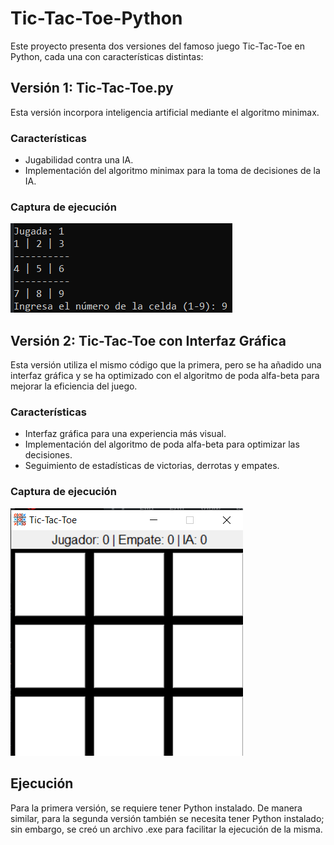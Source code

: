 # Tic-Tac-Toe-Python

Este proyecto presenta dos versiones del famoso juego Tic-Tac-Toe en Python, cada una con características distintas:

## Versión 1: Tic-Tac-Toe.py

Esta versión incorpora inteligencia artificial mediante el algoritmo minimax. 

### Características
- Jugabilidad contra una IA.
- Implementación del algoritmo minimax para la toma de decisiones de la IA.
### Captura de ejecución 
![Consola](Imagenes/consola.png)

## Versión 2: Tic-Tac-Toe con Interfaz Gráfica

Esta versión utiliza el mismo código que la primera, pero se ha añadido una interfaz gráfica y se ha optimizado con el algoritmo de poda alfa-beta para mejorar la eficiencia del juego.

### Características
- Interfaz gráfica para una experiencia más visual.
- Implementación del algoritmo de poda alfa-beta para optimizar las decisiones.
- Seguimiento de estadísticas de victorias, derrotas y empates.
### Captura de ejecución 
![grafico](Imagenes/Grafico.png)

## Ejecución

Para la primera versión, se requiere tener Python instalado. De manera similar, para la segunda versión también se necesita tener Python instalado; sin embargo, se creó un archivo .exe para facilitar la ejecución de la misma.
